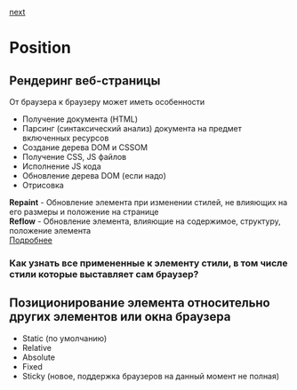 <a href="02.md">next</a>

<h1>Position</h1>

<div>
<h2>
Рендеринг веб-страницы
</h2>
От браузера к браузеру может иметь особенности
<ul>
<li>
Получение документа (HTML)
</li>
<li>
Парсинг (синтаксический анализ) документа на предмет включенных ресурсов
</li>
<li>
Создание дерева DOM и CSSOM
</li>
<li>
Получение CSS, JS файлов
</li>
<li>
Исполнение JS кода
</li>
<li>
Обновление дерева DOM (если надо)
</li>
<li>
Отрисовка
</li>
</ul>
<div>
<strong>Repaint</strong> - Обновление элемента при изменении стилей, не влияющих на его размеры и положение на странице
</div>
<div>
<strong>Reflow</strong> - Обновление элемента, влияющие на содержимое, структуру, положение элемента
</div>
<a href="https://webo.in/articles/all/2009/31-rending-restyle-reflow-relayout/">Подробнее</a>
</div>

<h3>
Как узнать все примененные к элементу стили, в том числе стили которые выставляет сам браузер?
</h3>

<h2>
Позиционирование элемента относительно других элементов или окна браузера
</h2>

<ul>
<li>Static (по умолчанию)</li>
<li>Relative</li>
<li>Absolute</li>
<li>Fixed</li>
<li>Sticky (новое, поддержка браузеров на данный момент не полная)</li>
</ul>